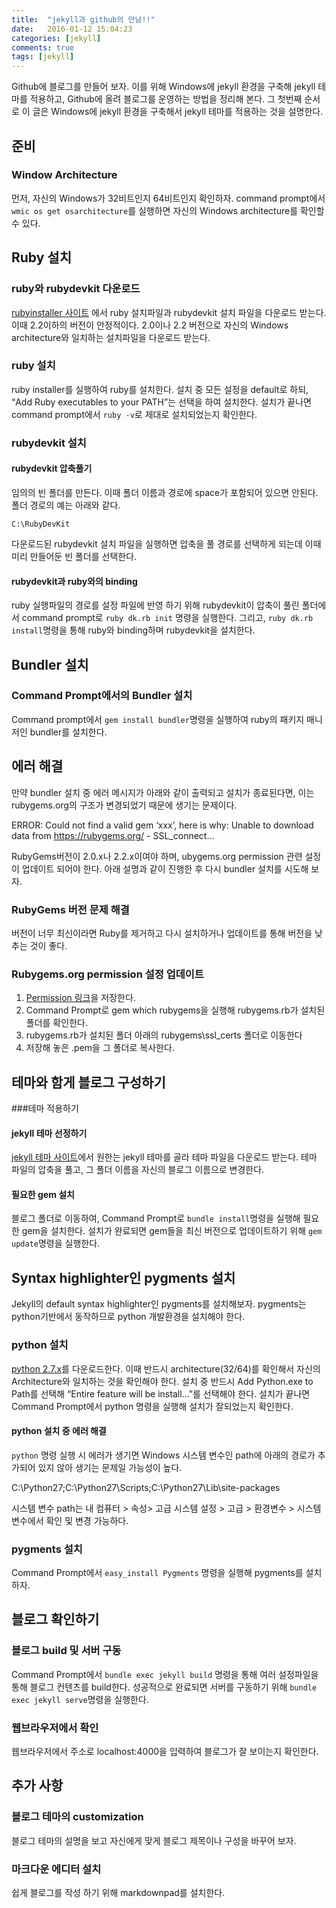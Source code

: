 ```yaml
---
title:  "jekyll과 github의 만남!!"
date:   2016-01-12 15:04:23
categories: [jekyll]
comments: true
tags: [jekyll]
---
```


Github에 블로그를 만들어 보자. 이를 위해 Windows에 jekyll 환경을 구축해 jekyll 테마를 적용하고, Github에 올려 블로그를 운영하는 방법을 정리해 본다. 그 첫번째 순서로 이 글은 Windows에 jekyll 환경을 구축해서 jekyll 테마를 적용하는 것을 설명한다.



## 준비

### Window Architecture
먼저, 자신의 Windows가 32비트인지 64비트인지 확인하자. command prompt에서 `wmic os get osarchitecture`를 실행하면 자신의 Windows architecture를 확인할 수 있다.




## Ruby 설치

### ruby와 rubydevkit 다운로드
[rubyinstaller 사이트](http://rubyinstaller.org/downloads/) 에서 ruby 설치파일과 rubydevkit 설치 파일을 다운로드 받는다. 이때 2.2이하의 버전이 안정적이다. 2.0이나 2.2 버전으로 자신의 Windows architecture와 일치하는 설치파일을 다운로드 받는다.


### ruby 설치
ruby installer를 실행하여 ruby를 설치한다. 설치 중 모든 설정을 default로 하되, “Add Ruby executables to your PATH”는 선택을 하여 설치한다. 설치가 끝나면 command prompt에서 `ruby -v`로 제대로 설치되었는지 확인한다.


### rubydevkit 설치

#### rubydevkit 압축풀기
임의의 빈 폴더를 만든다. 이때 폴더 이름과 경로에 space가 포함되어 있으면 안된다. 폴더 경로의 예는 아래와 같다.

`C:\RubyDevKit`

다운로드된 rubydevkit 설치 파일을 실행하면 압축을 풀 경로를 선택하게 되는데 이때 미리 만들어둔 빈 폴더를 선택한다.

#### rubydevkit과 ruby와의 binding
ruby 실행파일의 경로를 설정 파일에 반영 하기 위해 rubydevkit이 압축이 풀린 폴더에서 command prompt로 `ruby dk.rb init` 명령을 실행한다. 그리고, `ruby dk.rb install`명령을 통해 ruby와 binding하며 rubydevkit을 설치한다.




## Bundler 설치

### Command Prompt에서의 Bundler 설치
Command prompt에서 `gem install bundler`명령을 실행하여 ruby의 패키지 매니저인 bundler를 설치한다.




## 에러 해결
만약 bundler 설치 중 에러 메시지가 아래와 같이 출력되고 설치가 종료된다면, 이는 rubygems.org의 구조가 변경되었기 때문에 생기는 문제이다.

ERROR: Could not find a valid gem ‘xxx’, here is why: Unable to download data from https://rubygems.org/ - SSL_connect…

RubyGems버전이 2.0.x나 2.2.x이여야 하며, ubygems.org permission 관련 설정이 업데이트 되어야 한다. 아래 설명과 같이 진행한 후 다시 bundler 설치를 시도해 보자.

### RubyGems 버전 문제 해결
버전이 너무 최신이라면 Ruby를 제거하고 다시 설치하거나 업데이트를 통해 버전을 낮추는 것이 좋다.


### Rubygems.org permission 설정 업데이트
1. [Permission 링크](https://raw.githubusercontent.com/rubygems/rubygems/master/lib/rubygems/ssl_certs/AddTrustExternalCARoot-2048.pem)을 저장한다.
2. Command Prompt로 gem which rubygems을 실행해 rubygems.rb가 설치된 폴더를 확인한다.
3. rubygems.rb가 설치된 폴더 아래의 rubygems\ssl_certs 폴더로 이동한다
4. 저장해 놓은 .pem을 그 폴더로 복사한다.




## 테마와 함게 블로그 구성하기

###테마 적용하기

#### jekyll 테마 선정하기
[jekyll 테마 사이트](http://jekyllthemes.org/)에서 원한는 jekyll 테마를 골라 테마 파일을 다운로드 받는다. 테마 파일의 압축을 풀고, 그 폴더 이름을 자신의 블로그 이름으로 변경한다.

#### 필요한 gem 설치
블로그 폴더로 이동하여, Command Prompt로 `bundle install`명령을 실행해 필요한 gem을 설치한다. 설치가 완료되면 gem들을 최신 버전으로 업데이트하기 위해 `gem update`명령을 실행한다.




## Syntax highlighter인 pygments 설치
Jekyll의 default syntax highlighter인 pygments를 설치해보자. pygments는 python기반에서 동작하므로 python 개발환경을 설치해야 한다.

### python 설치
[python 2.7.x](https://www.python.org/downloads/windows/)를 다운로드한다. 이때 반드시 architecture(32/64)를 확인해서 자신의 Architecture와 일치하는 것을 확인해야 한다. 설치 중 반드시 Add Python.exe to Path를 선택해 “Entire feature will be install…”를 선택해야 한다. 설치가 끝나면 Command Prompt에서 python 명령을 실행해 설치가 잘되었는지 확인한다.

#### python 설치 중 에러 해결
`python` 명령 실행 시 에러가 생기면 Windows 시스템 변수인 path에 아래의 경로가 추가되어 있지 않아 생기는 문제일 가능성이 높다.

C:\Python27;C:\Python27\Scripts;C:\Python27\Lib\site-packages

시스템 변수 path는 내 컴퓨터 > 속성> 고급 시스템 설정 > 고급 > 환경변수 > 시스템 변수에서 확인 및 변경 가능하다.



### pygments 설치
Command Prompt에서 `easy_install Pygments` 명령을 실행해 pygments를 설치하자.



## 블로그 확인하기

### 블로그 build 및 서버 구동
Command Prompt에서 `bundle exec jekyll build` 명령을 통해 여러 설정파일을 통해 블로그 컨텐츠를 build한다. 성공적으로 완료되면 서버를 구동하기 위해 `bundle exec jekyll serve`명령을 실행한다.


### 웹브라우저에서 확인
웹브라우저에서 주소로 localhost:4000을 입력하여 블로그가 잘 보이는지 확인한다.




## 추가 사항

### 블로그 테마의 customization
블로그 테마의 설명을 보고 자신에게 맞게 블로그 제목이나 구성을 바꾸어 보자.

### 마크다운 에디터 설치
쉽게 블로그를 작성 하기 위해 markdownpad를 설치한다.
